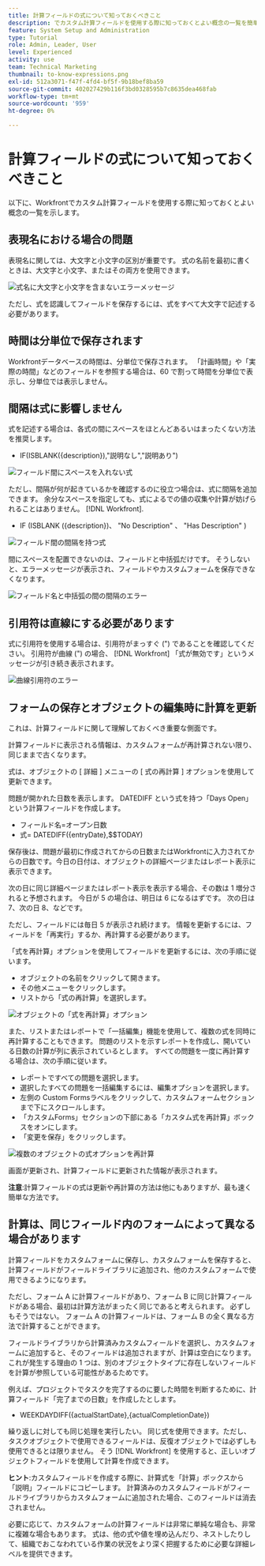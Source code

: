 ```yaml
---
title: 計算フィールドの式について知っておくべきこと
description: でカスタム計算フィールドを使用する際に知っておくとよい概念の一覧を簡単に示します。 [!DNL Workfront].
feature: System Setup and Administration
type: Tutorial
role: Admin, Leader, User
level: Experienced
activity: use
team: Technical Marketing
thumbnail: to-know-expressions.png
exl-id: 512a3071-f47f-4fd4-bf5f-9b18bef8ba59
source-git-commit: 402027429b116f3bd0328595b7c8635dea468fab
workflow-type: tm+mt
source-wordcount: '959'
ht-degree: 0%

---
```


# 計算フィールドの式について知っておくべきこと

以下に、Workfrontでカスタム計算フィールドを使用する際に知っておくとよい概念の一覧を示します。

## 表現名における場合の問題

表現名に関しては、大文字と小文字の区別が重要です。 式の名前を最初に書くときは、大文字と小文字、またはその両方を使用できます。

![式名に大文字と小文字を含まないエラーメッセージ](assets/ttk-casingmatters01.png)

ただし、式を認識してフィールドを保存するには、式をすべて大文字で記述する必要があります。



## 時間は分単位で保存されます

Workfrontデータベースの時間は、分単位で保存されます。 「計画時間」や「実際の時間」などのフィールドを参照する場合は、60 で割って時間を分単位で表示し、分単位では表示しません。

## 間隔は式に影響しません

式を記述する場合は、各式の間にスペースをほとんどあるいはまったくない方法を推奨します。

* IF(ISBLANK({description}),&quot;説明なし&quot;,&quot;説明あり&quot;)

![フィールド間にスペースを入れない式](assets/spacing01.png)

ただし、間隔が何が起きているかを確認するのに役立つ場合は、式に間隔を追加できます。 余分なスペースを指定しても、式によるでの値の収集や計算が妨げられることはありません。 [!DNL Workfront].

* IF (ISBLANK ({description})、 &quot;No Description&quot; 、 &quot;Has Description&quot; )

![フィールド間の間隔を持つ式](assets/spacing02.png)

間にスペースを配置できないのは、フィールドと中括弧だけです。 そうしないと、エラーメッセージが表示され、フィールドやカスタムフォームを保存できなくなります。

![フィールド名と中括弧の間の間隔のエラー](assets/spacing03.png)

## 引用符は直線にする必要があります

式に引用符を使用する場合は、引用符がまっすぐ (&quot;) であることを確認してください。 引用符が曲線 (&quot;) の場合、 [!DNL Workfront] 「式が無効です」というメッセージが引き続き表示されます。

![曲線引用符のエラー](assets/curvedquotes01.png)

## フォームの保存とオブジェクトの編集時に計算を更新

これは、計算フィールドに関して理解しておくべき重要な側面です。

計算フィールドに表示される情報は、カスタムフォームが再計算されない限り、同じままで古くなります。

式は、オブジェクトの [ 詳細 ] メニューの [ 式の再計算 ] オプションを使用して更新できます。

問題が開かれた日数を表示します。 DATEDIFF という式を持つ「Days Open」という計算フィールドを作成します。

* フィールド名=オープン日数
* 式= DATEDIFF({entryDate},$$TODAY)

保存後は、問題が最初に作成されてからの日数またはWorkfrontに入力されてからの日数です。今日の日付は、オブジェクトの詳細ページまたはレポート表示に表示できます。

次の日に同じ詳細ページまたはレポート表示を表示する場合、その数は 1 増分されると予想されます。 今日が 5 の場合は、明日は 6 になるはずです。 次の日は 7、次の日 8、などです。

ただし、フィールドには毎日 5 が表示され続けます。 情報を更新するには、フィールドを「再実行」するか、再計算する必要があります。

「式を再計算」オプションを使用してフィールドを更新するには、次の手順に従います。

* オブジェクトの名前をクリックして開きます。
* その他メニューをクリックします。
* リストから「式の再計算」を選択します。

![オブジェクトの「式を再計算」オプション](assets/recalculate01.png)

また、リストまたはレポートで「一括編集」機能を使用して、複数の式を同時に再計算することもできます。 問題のリストを示すレポートを作成し、開いている日数の計算が列に表示されているとします。 すべての問題を一度に再計算する場合は、次の手順に従います。

* レポートですべての問題を選択します。
* 選択したすべての問題を一括編集するには、編集オプションを選択します。
* 左側の Custom Formsラベルをクリックして、カスタムフォームセクションまで下にスクロールします。
* 「カスタムForms」セクションの下部にある「カスタム式を再計算」ボックスをオンにします。
* 「変更を保存」をクリックします。

![複数のオブジェクトの式オプションを再計算](assets/recalculate02.png)

画面が更新され、計算フィールドに更新された情報が表示されます。

**注意**:計算フィールドの式は更新や再計算の方法は他にもありますが、最も速く簡単な方法です。

## 計算は、同じフィールド内のフォームによって異なる場合があります

計算フィールドをカスタムフォームに保存し、カスタムフォームを保存すると、計算フィールドがフィールドライブラリに追加され、他のカスタムフォームで使用できるようになります。

ただし、フォーム A に計算フィールドがあり、フォーム B に同じ計算フィールドがある場合、最初は計算方法がまったく同じであると考えられます。 必ずしもそうではない。 フォーム A の計算フィールドは、フォーム B の全く異なる方法で計算することができます。

フィールドライブラリから計算済みカスタムフィールドを選択し、カスタムフォームに追加すると、そのフィールドは追加されますが、計算は空白になります。 これが発生する理由の 1 つは、別のオブジェクトタイプに存在しないフィールドを計算が参照している可能性があるためです。

例えば、プロジェクトでタスクを完了するのに要した時間を判断するために、計算フィールド「完了までの日数」を作成したとします。

* WEEKDAYDIFF({actualStartDate},{actualCompletionDate})

繰り返しに対しても同じ処理を実行したい。 同じ式を使用できます。ただし、タスクオブジェクトで使用できるフィールドは、反復オブジェクトでは必ずしも使用できるとは限りません。 そう [!DNL Workfront] を使用すると、正しいオブジェクトフィールドを使用して計算を作成できます。

**ヒント**:カスタムフィールドを作成する際に、計算式を「計算」ボックスから「説明」フィールドにコピーします。 計算済みのカスタムフィールドがフィールドライブラリからカスタムフォームに追加された場合、このフィールドは消去されません。

必要に応じて、カスタムフォームの計算フィールドは非常に単純な場合も、非常に複雑な場合もあります。 式は、他の式や値を埋め込んだり、ネストしたりして、組織でおこなわれている作業の状況をより深く把握するために必要な詳細レベルを提供できます。

<!--Depending on the need, calculated fields in custom forms can be quite simple or very complex. Expressions can embed, or nest, other expressions and values to provide the level of detail needed to get a better picture of what is going on with the work being done at your organization. 

Most of the examples and exercises in this course have been relatively simple to provide a base understanding of the expressions most commonly used and how to build those expressions in a custom calculated field. 

Now you’re ready to start building your own calculated custom fields.-->
